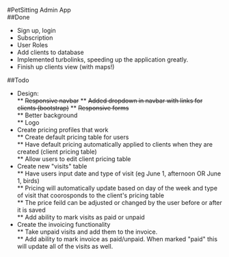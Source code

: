 #PetSitting Admin App  
##Done  

* Sign up, login
* Subscription
* User Roles
* Add clients to database  
* Implemented turbolinks, speeding up the application greatly.
* Finish up clients view (with maps!)

##Todo  
* Design:  
** ~~Responsive navbar~~
** ~~Added dropdown in navbar with links for clients (bootstrap)~~
** ~~Responsive forms~~  
** Better background  
** Logo  
* Create pricing profiles that work  
** Create default pricing table for users  
** Have default pricing automatically applied to clients when they are created (client pricing table)  
** Allow users to edit client pricing table  
* Create new "visits" table  
** Have users input date and type of visit (eg June 1, afternoon OR June 1, birds)  
** Pricing will automatically update based on day of the week and type of visit that coorosponds to the client's pricing table  
** The price feild can be adjusted or changed by the user before or after it is saved  
** Add ability to mark visits as paid or unpaid  
* Create the invoicing functionality  
** Take unpaid visits and add them to the invoice.  
** Add ability to mark invoice as paid/unpaid. When marked "paid" this will update all of the visits as well.  